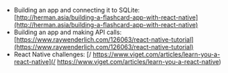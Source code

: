 * Building an app and connecting it to SQLite: [http://herman.asia/building-a-flashcard-app-with-react-native](http://herman.asia/building-a-flashcard-app-with-react-native)
* Building an app and making API calls: [https://www.raywenderlich.com/126063/react-native-tutorial](https://www.raywenderlich.com/126063/react-native-tutorial)
* React Native challenges: [/ https://www.viget.com/articles/learn-you-a-react-native](/ https://www.viget.com/articles/learn-you-a-react-native)



